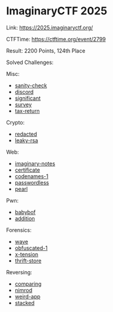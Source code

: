# ImaginaryCTF 2025

Link: <https://2025.imaginaryctf.org/>

CTFTime: <https://ctftime.org/event/2799>

Result: 2200 Points, 124th Place

Solved Challenges:

Misc:

- [sanity-check](./sanity-check.md)
- [discord](./discord.md)
- [significant](./significant.md)
- [survey](./survey.md)
- [tax-return](./tax-return.md)

Crypto:

- [redacted](./redacted.md)
- [leaky-rsa](./leaky-rsa.md)

Web:

- [imaginary-notes](./imaginary-notes.md)
- [certificate](./certificate.md)
- [codenames-1](./codenames-1.md)
- [passwordless](./passwordless.md)
- [pearl](./pearl.md)

Pwn:

- [babybof](./babybof.md)
- [addition](./addition.md)

Forensics:

- [wave](./wave.md)
- [obfuscated-1](./obfuscated-1.md)
- [x-tension](./x-tension.md)
- [thrift-store](./thrift-store.md)

Reversing:

- [comparing](./comparing.md)
- [nimrod](./nimrod.md)
- [weird-app](./weird-app.md)
- [stacked](./stacked.md)
